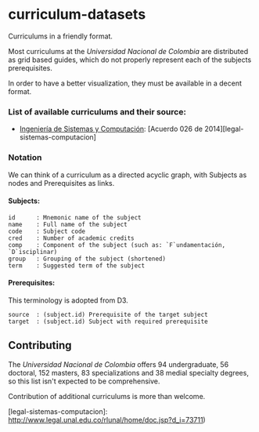 # curriculum-datasets
Curriculums in a friendly format.

Most curriculums at the *Universidad Nacional de Colombia* are distributed as
grid based guides, which do not properly represent each of the subjects prerequisites.

In order to have a better visualization, they must be available in a decent format.

### List of available curriculums and their source:
- [Ingeniería de Sistemas y Computación](sistemas-computacion): [Acuerdo 026 de 2014][legal-sistemas-computacion]

### Notation
We can think of a curriculum as a directed acyclic graph, with Subjects as
nodes and Prerequisites as links.

#### Subjects:
```
id      : Mnemonic name of the subject
name    : Full name of the subject
code    : Subject code
cred    : Number of academic credits
comp    : Component of the subject (such as: `F`undamentación, `D`isciplinar)
group   : Grouping of the subject (shortened)
term    : Suggested term of the subject
```

#### Prerequisites:
This terminology is adopted from D3.
```
source  : (subject.id) Prerequisite of the target subject 
target  : (subject.id) Subject with required prerequisite
```


## Contributing

The *Universidad Nacional de Colombia* offers 94 undergraduate, 56 doctoral,
152 masters, 83 specializations and 38 medial specialty degrees, so this list isn't
expected to be comprehensive.

Contribution of additional curriculums is more than welcome.


[legal-sistemas-computacion]: http://www.legal.unal.edu.co/rlunal/home/doc.jsp?d_i=73711)
